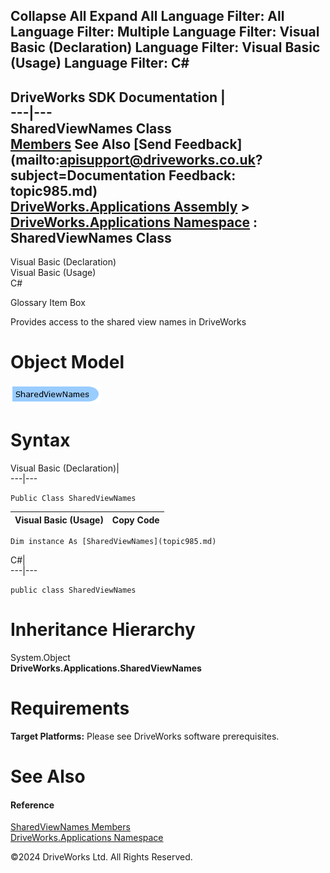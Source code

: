        

 Collapse All Expand All  Language Filter: All  Language Filter: Multiple  Language Filter: Visual Basic (Declaration) Language Filter: Visual Basic (Usage) Language Filter: C#  
---  
DriveWorks SDK Documentation  |   
---|---  
SharedViewNames Class   
[Members](topic986.md) See Also [Send Feedback](mailto:apisupport@driveworks.co.uk?subject=Documentation Feedback: topic985.md)  
[DriveWorks.Applications Assembly](topic13.md) > [DriveWorks.Applications Namespace](topic16.md) : SharedViewNames Class  
---  
  
Visual Basic (Declaration)    
Visual Basic (Usage)    
C# 

Glossary Item Box

Provides access to the shared view names in DriveWorks 

# Object Model

![](dotnetdiagramimages/image33.png)

# Syntax

Visual Basic (Declaration)|   
---|---  
      
    
    Public Class SharedViewNames   
  
Visual Basic (Usage)| Copy Code  
---|---  
      
    
    Dim instance As [SharedViewNames](topic985.md)  
  
C#|   
---|---  
      
    
    public class SharedViewNames   
  
# Inheritance Hierarchy

System.Object  
**DriveWorks.Applications.SharedViewNames**  


# Requirements

**Target Platforms:** Please see DriveWorks software prerequisites.

# See Also

#### Reference

[SharedViewNames Members](topic986.md)   
[DriveWorks.Applications Namespace](topic16.md)

©2024 DriveWorks Ltd. All Rights Reserved.
